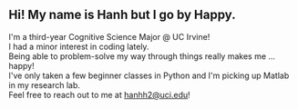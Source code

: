 <!-- ### Hi there 👋 -->

## Hi! My name is Hanh but I go by Happy.

I'm a third-year Cognitive Science Major @ UC Irvine!  
I had a minor interest in coding lately.  
Being able to problem-solve my way through things really makes me ... happy!  
I've only taken a few beginner classes in Python and I'm picking up Matlab in my research lab.  
Feel free to reach out to me at hanhh2@uci.edu!

<!--
**han-happy/han-happy** is a ✨ _special_ ✨ repository because its `README.md` (this file) appears on your GitHub profile.

Here are some ideas to get you started:

- 🔭 I’m currently working on ...
- 🌱 I’m currently learning ...
- 👯 I’m looking to collaborate on ...
- 🤔 I’m looking for help with ...
- 💬 Ask me about ...
- 📫 How to reach me: ...
- 😄 Pronouns: ...
- ⚡ Fun fact: ...
-->
